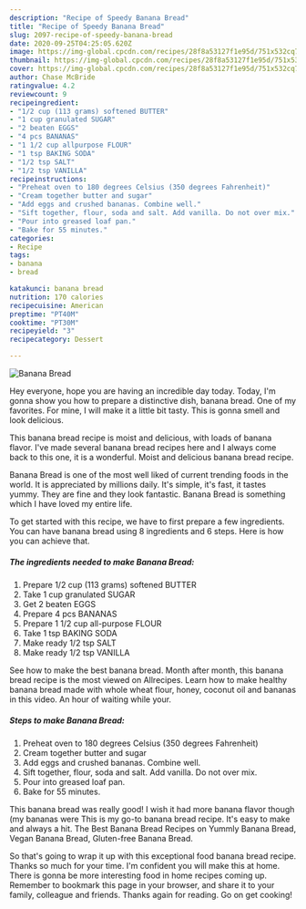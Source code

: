 ```yaml
---
description: "Recipe of Speedy Banana Bread"
title: "Recipe of Speedy Banana Bread"
slug: 2097-recipe-of-speedy-banana-bread
date: 2020-09-25T04:25:05.620Z
image: https://img-global.cpcdn.com/recipes/28f8a53127f1e95d/751x532cq70/banana-bread-recipe-main-photo.jpg
thumbnail: https://img-global.cpcdn.com/recipes/28f8a53127f1e95d/751x532cq70/banana-bread-recipe-main-photo.jpg
cover: https://img-global.cpcdn.com/recipes/28f8a53127f1e95d/751x532cq70/banana-bread-recipe-main-photo.jpg
author: Chase McBride
ratingvalue: 4.2
reviewcount: 9
recipeingredient:
- "1/2 cup (113 grams) softened BUTTER"
- "1 cup granulated SUGAR"
- "2 beaten EGGS"
- "4 pcs BANANAS"
- "1 1/2 cup allpurpose FLOUR"
- "1 tsp BAKING SODA"
- "1/2 tsp SALT"
- "1/2 tsp VANILLA"
recipeinstructions:
- "Preheat oven to 180 degrees Celsius (350 degrees Fahrenheit)"
- "Cream together butter and sugar"
- "Add eggs and crushed bananas. Combine well."
- "Sift together, flour, soda and salt. Add vanilla. Do not over mix."
- "Pour into greased loaf pan."
- "Bake for 55 minutes."
categories:
- Recipe
tags:
- banana
- bread

katakunci: banana bread 
nutrition: 170 calories
recipecuisine: American
preptime: "PT40M"
cooktime: "PT30M"
recipeyield: "3"
recipecategory: Dessert

---
```



![Banana Bread](https://img-global.cpcdn.com/recipes/28f8a53127f1e95d/751x532cq70/banana-bread-recipe-main-photo.jpg)

Hey everyone, hope you are having an incredible day today. Today, I'm gonna show you how to prepare a distinctive dish, banana bread. One of my favorites. For mine, I will make it a little bit tasty. This is gonna smell and look delicious.

This banana bread recipe is moist and delicious, with loads of banana flavor. I&#39;ve made several banana bread recipes here and I always come back to this one, it is a wonderful. Moist and delicious banana bread recipe.

Banana Bread is one of the most well liked of current trending foods in the world. It is appreciated by millions daily. It's simple, it's fast, it tastes yummy. They are fine and they look fantastic. Banana Bread is something which I have loved my entire life.


To get started with this recipe, we have to first prepare a few ingredients. You can have banana bread using 8 ingredients and 6 steps. Here is how you can achieve that.

<!--inarticleads1-->

##### The ingredients needed to make Banana Bread:

1. Prepare 1/2 cup (113 grams) softened BUTTER
1. Take 1 cup granulated SUGAR
1. Get 2 beaten EGGS
1. Prepare 4 pcs BANANAS
1. Prepare 1 1/2 cup all-purpose FLOUR
1. Take 1 tsp BAKING SODA
1. Make ready 1/2 tsp SALT
1. Make ready 1/2 tsp VANILLA


See how to make the best banana bread. Month after month, this banana bread recipe is the most viewed on Allrecipes. Learn how to make healthy banana bread made with whole wheat flour, honey, coconut oil and bananas in this video. An hour of waiting while your. 

<!--inarticleads2-->

##### Steps to make Banana Bread:

1. Preheat oven to 180 degrees Celsius (350 degrees Fahrenheit)
1. Cream together butter and sugar
1. Add eggs and crushed bananas. Combine well.
1. Sift together, flour, soda and salt. Add vanilla. Do not over mix.
1. Pour into greased loaf pan.
1. Bake for 55 minutes.


This banana bread was really good! I wish it had more banana flavor though (my bananas were This is my go-to banana bread recipe. It&#39;s easy to make and always a hit. The Best Banana Bread Recipes on Yummly Banana Bread, Vegan Banana Bread, Gluten-free Banana Bread. 

So that's going to wrap it up with this exceptional food banana bread recipe. Thanks so much for your time. I'm confident you will make this at home. There is gonna be more interesting food in home recipes coming up. Remember to bookmark this page in your browser, and share it to your family, colleague and friends. Thanks again for reading. Go on get cooking!
